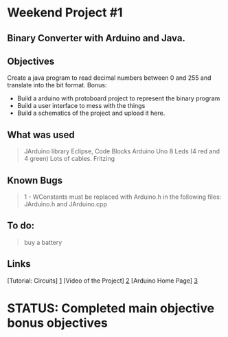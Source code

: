 # Weekend Project #1
## Binary Converter with Arduino and Java.

## Objectives
Create a java program to read decimal numbers between 0 and 255 and translate into the bit format. 
Bonus:
- Build a arduino with protoboard project to represent the binary program
- Build a user interface to mess with the things
- Build a schematics of the project and upload it here.

## What was used
> JArduino library
> Eclipse, Code Blocks
> Arduino Uno
> 8 Leds (4 red and 4 green)
> Lots of cables.
> Fritzing

## Known Bugs

>1 - WConstants must be replaced with Arduino.h in the following files: JArduino.h and JArduino.cpp


## To do:
> buy a battery


## Links
[Tutorial: Circuits] [1]
[Video of the Project] [2]
[Arduino Home Page] [3]

  [1]: http://www.ladyada.net/learn/arduino/lesson3.html        "Tutorial: Circuits"
  [2]: https://www.youtube.com/watch?v=M8qqRo7He0E "Video of the Project"
  [3]: https://www.arduino.cc/    "Arduino"

# STATUS: Completed main objective bonus objectives